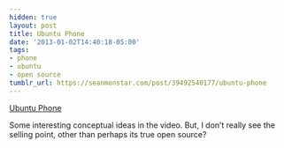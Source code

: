 ```yaml
---
hidden: true
layout: post
title: Ubuntu Phone
date: '2013-01-02T14:40:18-05:00'
tags:
- phone
- ubuntu
- open source
tumblr_url: https://seanmonstar.com/post/39492540177/ubuntu-phone
---
```

[Ubuntu Phone](http://www.ubuntu.com/devices/phone)  

Some interesting conceptual ideas in the video. But, I don’t really see the selling point, other than perhaps its true open source?

